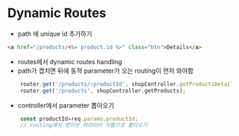 # Dynamic Routes

- path 에 unique id 추가하기 
```html
<a href="/products/<%= product.id %>" class="btn">Details</a>
```

- routes에서 dynamic routes handling 
- path가 겹치면 뒤에 동적 parameter가 오는 routing이 먼저 와야함
```javascript
    router.get('/products/:productId', shopController.getProductsDetail);
    router.get('/products', shopController,getProducts);
```

- controller에서 parameter 뽑아오기
```javascript
    const productId=req.params.productId; 
    // routing에서 받아온 파라미터 이름으로 뽑아오기 
```